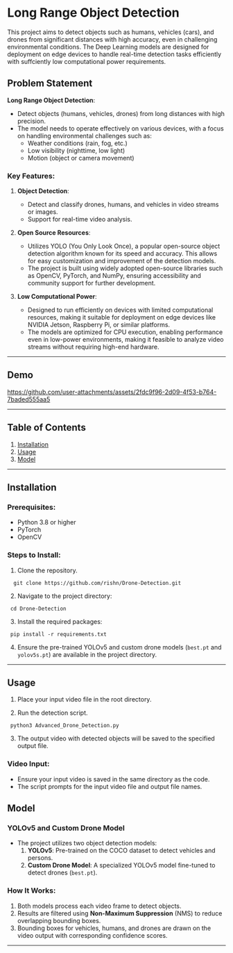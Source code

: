 # Long Range Object Detection

This project aims to detect objects such as humans, vehicles (cars), and drones from significant distances with high accuracy, even in challenging environmental conditions. The Deep Learning models are designed for deployment on edge devices to handle real-time detection tasks efficiently with suffciently low computational power requirements.

## Problem Statement

**Long Range Object Detection**:  
- Detect objects (humans, vehicles, drones) from long distances with high precision.  
- The model needs to operate effectively on various devices, with a focus on handling environmental challenges such as:
  - Weather conditions (rain, fog, etc.)
  - Low visibility (nighttime, low light)
  - Motion (object or camera movement)

### Key Features:
1. **Object Detection**:
   - Detect and classify drones, humans, and vehicles in video streams or images.
   - Support for real-time video analysis.
    
2. **Open Source Resources**:
   - Utilizes YOLO (You Only Look Once), a popular open-source object detection algorithm known for its speed and accuracy. This allows for easy customization and improvement of the detection models.
   - The project is built using widely adopted open-source libraries such as OpenCV, PyTorch, and NumPy, ensuring accessibility and community support for further development.

3. **Low Computational Power**:
   - Designed to run efficiently on devices with limited computational resources, making it suitable for deployment on edge devices like NVIDIA Jetson, Raspberry Pi, or similar platforms.
   - The models are optimized for CPU execution, enabling performance even in low-power environments, making it feasible to analyze video streams without requiring high-end hardware.

---

## Demo

https://github.com/user-attachments/assets/2fdc9f96-2d09-4f53-b764-7baded555aa5

---

## Table of Contents

1. [Installation](#installation)
2. [Usage](#usage)
3. [Model](#model)

---

## Installation

### Prerequisites:

- Python 3.8 or higher
- PyTorch
- OpenCV

### Steps to Install:

1. Clone the repository.
  ```
    git clone https://github.com/rishn/Drone-Detection.git 
  ```

2. Navigate to the project directory:
  ```
   cd Drone-Detection
  ```

3. Install the required packages:
  ```
   pip install -r requirements.txt
  ```
4. Ensure the pre-trained YOLOv5 and custom drone models (`best.pt` and `yolov5s.pt`) are available in the project directory.

---

## Usage

1. Place your input video file in the root directory.
   
2. Run the detection script.
  ```
   python3 Advanced_Drone_Detection.py
  ```

3. The output video with detected objects will be saved to the specified output file.

### Video Input:
- Ensure your input video is saved in the same directory as the code.
- The script prompts for the input video file and output file names.

## Model

### YOLOv5 and Custom Drone Model

- The project utilizes two object detection models:
  1. **YOLOv5**: Pre-trained on the COCO dataset to detect vehicles and persons.
  2. **Custom Drone Model**: A specialized YOLOv5 model fine-tuned to detect drones (`best.pt`).

### How It Works:
1. Both models process each video frame to detect objects.
2. Results are filtered using **Non-Maximum Suppression** (NMS) to reduce overlapping bounding boxes.
3. Bounding boxes for vehicles, humans, and drones are drawn on the video output with corresponding confidence scores.

---
